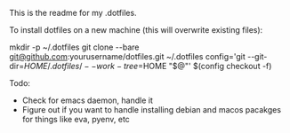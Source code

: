 
This is the readme for my .dotfiles.

To install dotfiles on a new machine (this will overwrite existing files):

  mkdir -p ~/.dotfiles
  git clone --bare git@github.com:yourusername/dotfiles.git ~/.dotfiles
  config='git --git-dir=$HOME/.dotfiles/ --work-tree=$HOME "$@"'
  $(config checkout -f)

Todo:

- Check for emacs daemon, handle it
- Figure out if you want to handle installing debian and macos pacakges for things like eva, pyenv, etc


